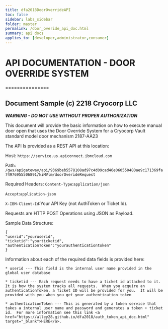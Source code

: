 ```yaml
---
title: dfa2018DoorOverrideAPI
toc: false
sidebar: labs_sidebar
folder: master
permalink: /door_overide_api_doc.html
summary: api docs
applies_to: [developer,administrator,consumer]
---
```


# API DOCUMENTATION - DOOR OVERRIDE SYSTEM
===============

## Document Sample (c) 2218 Cryocorp LLC

***WARNING - DO NOT USE WITHOUT PROPER AUTHORIZATION*** 

This document will provide the basic information on how to execute manual door open that uses the Door Override System for a Cryocorp Vault standard model door mechanism 2187-AA23

The API Is provided as a REST API at this location:

Host:  `https://service.us.apiconnect.ibmcloud.com`

Path: `/gws/apigateway/api/9369beb5578108ad97c4d09cad46e060550480ae9c171369fa74976955506891/kiMVlm/doorOverideRequest`

Required Headers:
`Content-Type`:`application/json`

`Accept`:`application-json`

`X-IBM-Client-Id`:Your API Key (not AuthToken or Ticket Id). 

Requests are HTTP POST Operations using JSON as Payload.  

Sample Data Structure:
```
{
"userid":"youruserid",
"ticketid":"yourticketid",
"authenticationToken":"yourauthenticationtoken"
}
```

Information about each of the required data fields is provided here:

	* userid --- This field is the internal user name provided in the global user database

	* ticketid --- Each request needs to have a ticket id attached to it.  It is how the system tracks all requests.  When you acquire an authenticationToken, a Ticket ID will be provided for you.  It will be provided with you when you get your authentication token
	
	* authenticationToken --- This is generated by a token service that takes a internal user name and password and generates a token + ticket id.  For more information see this link <a href="https://alley28.github.io/dfa2018/auth_token_api_doc.html" target="_blank">HERE</a>.